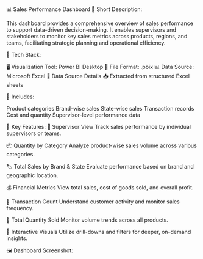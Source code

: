 📊 Sales Performance Dashboard
📝 Short Description:

This dashboard provides a comprehensive overview of sales performance to support data-driven decision-making. It enables supervisors and stakeholders to monitor key sales metrics across products, regions, and teams, facilitating strategic planning and operational efficiency.

🧰 Tech Stack:

🖥️ Visualization Tool: Power BI Desktop
📄 File Format: .pbix
📊 Data Source: Microsoft Excel
📂 Data Source Details
📥 Extracted from structured Excel sheets

📌 Includes:

Product categories
Brand-wise sales
State-wise sales
Transaction records
Cost and quantity
Supervisor-level performance data

🌟 Key Features:
👤 Supervisor View
Track sales performance by individual supervisors or teams.

📦 Quantity by Category
Analyze product-wise sales volume across various categories.

🏷️ Total Sales by Brand & State
Evaluate performance based on brand and geographic location.

💰 Financial Metrics
View total sales, cost of goods sold, and overall profit.

🧾 Transaction Count
Understand customer activity and monitor sales frequency.

🔢 Total Quantity Sold
Monitor volume trends across all products.

🎯 Interactive Visuals
Utilize drill-downs and filters for deeper, on-demand insights.

🖼️ Dashboard Screenshot:
